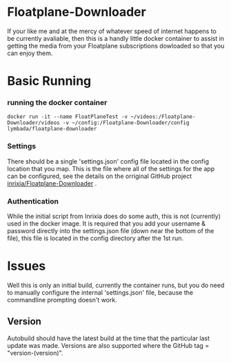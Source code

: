 # Floatplane-Downloader
If your like me and at the mercy of whatever speed of internet happens to be currently avaliable, then this is a handly little docker container to assist in getting the media from your Floatplane subscriptions dowloaded so that you can enjoy them.

# Basic Running
### running the docker container
```
docker run -it --name FloatPlaneTest -v ~/videos:/Floatplane-Downloader/videos -v ~/config:/Floatplane-Downloader/config lymbada/floatplane-downloader
```

### Settings
There should be a single 'settings.json' config file located in the config location that you map. This is the file where all of the settings for the app can be configured, see the details on the orriginal GitHub project [inrixia/Floatplane-Downloader](https://github.com/Inrixia/Floatplane-Downloader) .

### Authentication
While the initial script from Inrixia does do some auth, this is not (currently) used in the docker image. It is required that you add your username & password directly into the settings.json file (down near the bottom of the file), this file is located in the config directory after the 1st run.

# Issues
Well this is only an initial build, currently the container runs, but you do need to manually configure the internal 'settings.json' file, because the commandline prompting doesn't work.

## Version
Autobuild should have the latest build at the time that the particular last update was made. Versions are also supported where the GitHub tag = "version-(version)".
